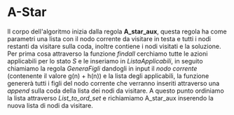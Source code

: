 # A-Star

Il corpo dell'algoritmo inizia dalla regola **A_star_aux**, questa regola ha come parametri una lista con il nodo corrente da visitare in testa e tutti i nodi restanti da visitare sulla coda, inoltre contiene i nodi visitati e la soluzione.
Per prima cosa attraverso la funzione _findall_ cerchiamo tutte le azioni applicabili per lo stato _S_ e le inseriamo in _ListaApplicabili_, in seguito chiamiamo la regola _GeneraFigli_ dandogli in input il _nodo corrente_ (contenente il valore g(n) + h(n)) e la lista degli applicabili, la funzione genererà tutti i figli del nodo corrente che verranno inseriti attraverso una _append_ sulla coda della lista dei nodi da visitare.
A questo punto ordiniamo la lista attraverso _List_to_ord_set_ e richiamiamo A_star_aux inserendo la nuova lista di nodi da visitare.
